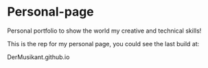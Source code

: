 # Personal-page
Personal portfolio to show the world my creative and technical skills!

This is the rep for my personal page, you could see the last build at:

DerMusikant.github.io
